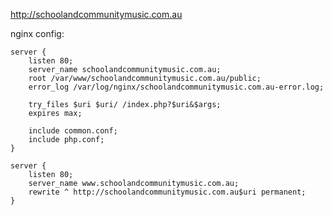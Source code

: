 
http://schoolandcommunitymusic.com.au

nginx config:

    server {
        listen 80;
        server_name schoolandcommunitymusic.com.au;
        root /var/www/schoolandcommunitymusic.com.au/public;
        error_log /var/log/nginx/schoolandcommunitymusic.com.au-error.log;

        try_files $uri $uri/ /index.php?$uri&$args;
        expires max;

        include common.conf;
        include php.conf;
    }

    server {
        listen 80;
        server_name www.schoolandcommunitymusic.com.au;
        rewrite ^ http://schoolandcommunitymusic.com.au$uri permanent;
    }